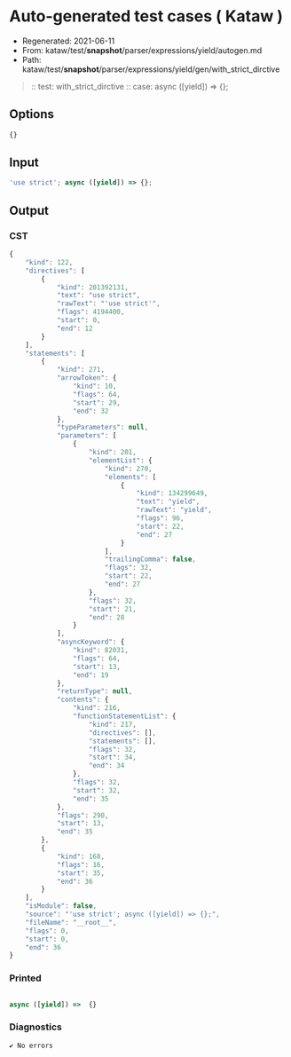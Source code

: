 # Auto-generated test cases ( Kataw )
- Regenerated: 2021-06-11
- From: kataw/test/__snapshot__/parser/expressions/yield/autogen.md
- Path: kataw/test/__snapshot__/parser/expressions/yield/gen/with_strict_dirctive
> :: test: with_strict_dirctive
> :: case: async ([yield]) => {};
## Options

`````js
{}
`````
## Input

`````js
'use strict'; async ([yield]) => {};
`````
## Output

### CST

```javascript
{
    "kind": 122,
    "directives": [
        {
            "kind": 201392131,
            "text": "use strict",
            "rawText": "'use strict'",
            "flags": 4194400,
            "start": 0,
            "end": 12
        }
    ],
    "statements": [
        {
            "kind": 271,
            "arrowToken": {
                "kind": 10,
                "flags": 64,
                "start": 29,
                "end": 32
            },
            "typeParameters": null,
            "parameters": [
                {
                    "kind": 201,
                    "elementList": {
                        "kind": 270,
                        "elements": [
                            {
                                "kind": 134299649,
                                "text": "yield",
                                "rawText": "yield",
                                "flags": 96,
                                "start": 22,
                                "end": 27
                            }
                        ],
                        "trailingComma": false,
                        "flags": 32,
                        "start": 22,
                        "end": 27
                    },
                    "flags": 32,
                    "start": 21,
                    "end": 28
                }
            ],
            "asyncKeyword": {
                "kind": 82031,
                "flags": 64,
                "start": 13,
                "end": 19
            },
            "returnType": null,
            "contents": {
                "kind": 216,
                "functionStatementList": {
                    "kind": 217,
                    "directives": [],
                    "statements": [],
                    "flags": 32,
                    "start": 34,
                    "end": 34
                },
                "flags": 32,
                "start": 32,
                "end": 35
            },
            "flags": 290,
            "start": 13,
            "end": 35
        },
        {
            "kind": 168,
            "flags": 16,
            "start": 35,
            "end": 36
        }
    ],
    "isModule": false,
    "source": "'use strict'; async ([yield]) => {};",
    "fileName": "__root__",
    "flags": 0,
    "start": 0,
    "end": 36
}
```

### Printed

```javascript

async ([yield]) =>  {}

```

### Diagnostics

```javascript
✔ No errors
```

